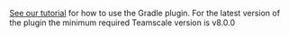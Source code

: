 [See our tutorial](https://docs.teamscale.com/tutorial/tia-java/) for how to use the Gradle plugin.
For the latest version of the plugin the minimum required Teamscale version is v8.0.0
